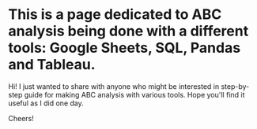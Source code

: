 # This is a page dedicated to ABC analysis being done with a different tools: Google Sheets, SQL, Pandas and Tableau.

Hi! I just wanted to share with anyone who might be interested in step-by-step guide for making ABC analysis with various tools.
Hope you'll find it useful as I did one day.

Cheers!
